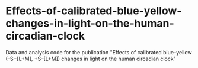 # Effects-of-calibrated-blue-yellow-changes-in-light-on-the-human-circadian-clock
Data and analysis code for the publication "Effects of calibrated blue–yellow (–S+[L+M], +S–[L+M]) changes in light on the human circadian clock"
